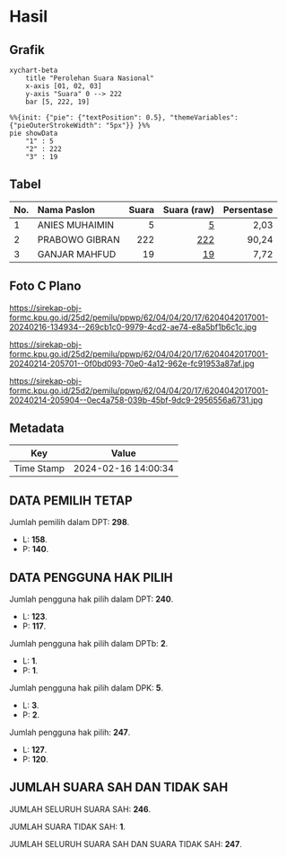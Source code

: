 # Hasil

## Grafik

```mermaid
xychart-beta
    title "Perolehan Suara Nasional"
    x-axis [01, 02, 03]
    y-axis "Suara" 0 --> 222
    bar [5, 222, 19]
```

```mermaid
%%{init: {"pie": {"textPosition": 0.5}, "themeVariables": {"pieOuterStrokeWidth": "5px"}} }%%
pie showData
    "1" : 5
    "2" : 222
    "3" : 19
```

## Tabel

| No. | Nama Paslon    | Suara | Suara (raw) | Persentase |
|:--- |:-------------- | -----:| -----------:| ----------:|
| 1   | ANIES MUHAIMIN | 5     | [5][p-1]    | 2,03       |
| 2   | PRABOWO GIBRAN | 222   | [222][p-2]  | 90,24      |
| 3   | GANJAR MAHFUD  | 19    | [19][p-3]   | 7,72       |


[p-1]: https://github.com/gigit-pemilu/pemilu-2024/blob/main/pilpres/hitung-suara/sub/62-kalimantan-tengah/sub/04-barito-selatan/sub/04-dusun-utara/sub/2017-rampa-mea/sub/001-tps/sub/paslon-1.txt
[p-2]: https://github.com/gigit-pemilu/pemilu-2024/blob/main/pilpres/hitung-suara/sub/62-kalimantan-tengah/sub/04-barito-selatan/sub/04-dusun-utara/sub/2017-rampa-mea/sub/001-tps/sub/paslon-2.txt
[p-3]: https://github.com/gigit-pemilu/pemilu-2024/blob/main/pilpres/hitung-suara/sub/62-kalimantan-tengah/sub/04-barito-selatan/sub/04-dusun-utara/sub/2017-rampa-mea/sub/001-tps/sub/paslon-3.txt

## Foto C Plano

https://sirekap-obj-formc.kpu.go.id/25d2/pemilu/ppwp/62/04/04/20/17/6204042017001-20240216-134934--269cb1c0-9979-4cd2-ae74-e8a5bf1b6c1c.jpg

https://sirekap-obj-formc.kpu.go.id/25d2/pemilu/ppwp/62/04/04/20/17/6204042017001-20240214-205701--0f0bd093-70e0-4a12-962e-fc91953a87af.jpg

https://sirekap-obj-formc.kpu.go.id/25d2/pemilu/ppwp/62/04/04/20/17/6204042017001-20240214-205904--0ec4a758-039b-45bf-9dc9-2956556a6731.jpg


## Metadata

| Key        | Value               |
| ---------- | ------------------- |
| Time Stamp | 2024-02-16 14:00:34 |


## DATA PEMILIH TETAP

Jumlah pemilih dalam DPT: **298**.
 * L: **158**.
 * P: **140**.

## DATA PENGGUNA HAK PILIH

Jumlah pengguna hak pilih dalam DPT: **240**.
 * L: **123**.
 * P: **117**.

Jumlah pengguna hak pilih dalam DPTb: **2**.
 * L: **1**.
 * P: **1**.

Jumlah pengguna hak pilih dalam DPK: **5**.
 * L: **3**.
 * P: **2**.

Jumlah pengguna hak pilih: **247**.
 * L: **127**.
 * P: **120**.

## JUMLAH SUARA SAH DAN TIDAK SAH

JUMLAH SELURUH SUARA SAH: **246**.

JUMLAH SUARA TIDAK SAH: **1**.

JUMLAH SELURUH SUARA SAH DAN SUARA TIDAK SAH: **247**.


